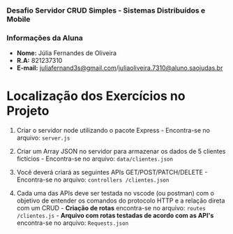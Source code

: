 ###  Desafio Servidor CRUD Simples - Sistemas Distribuídos e Mobile

### Informações da Aluna
  - **Nome:** Júlia Fernandes de Oliveira
  - **R.A:** 821237310
  - **E-mail:** juliafernand3s@gmail.com/juliaoliveira.7310@aluno.saojudas.br

# Localização dos Exercícios no Projeto

  1. Criar o servidor node utilizando o pacote Express
    - Encontra-se no arquivo:
    `server.js`
    
  2. Criar um Array JSON no servidor para armazenar os dados de 5 clientes fictícios 
    - Encontra-se no arquivo:
    `data/clientes.json`
    
   3. Você deverá criará as seguintes APIs GET/POST/PATCH/DELETE
    - Encontra-se no arquivo:
    `controllers /clientes.json`

   4. Cada uma das APIs deve ser testada no vscode (ou postman) com o objetivo de  entender os comandos do protocolo HTTP e a relação direta com um CRUD
    - **Criação de rotas** encontra-se no arquivo:
    `routes /clientes.js`
    - **Arquivo com rotas testadas de acordo com as API's** encontra-se no arquivo:
    `Requests.json`
